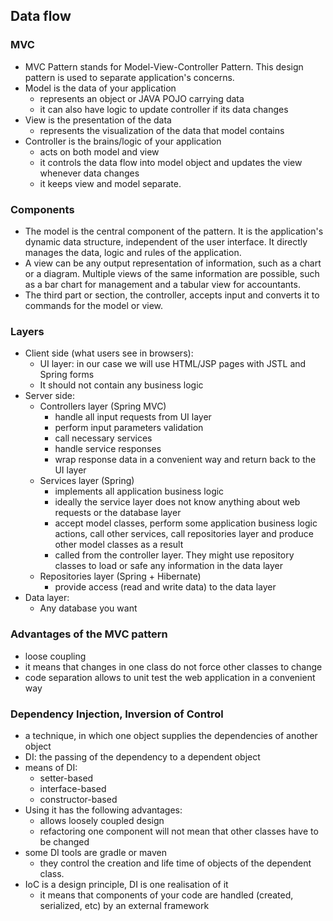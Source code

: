 ## Data flow

### MVC
- MVC Pattern stands for Model-View-Controller Pattern. This design pattern is used to separate application's concerns.
- Model is the data of your application
	- represents an object or JAVA POJO carrying data
	- it can also have logic to update controller if its data changes
- View is the presentation of the data
	- represents the visualization of the data that model contains
- Controller is the brains/logic of your application
	- acts on both model and view
	- it controls the data flow into model object and updates the view whenever data changes
	- it keeps view and model separate.

### Components
- The model is the central component of the pattern. It is the application's dynamic data structure, independent of the user interface. It directly manages the data, logic and rules of the application.
- A view can be any output representation of information, such as a chart or a diagram. Multiple views of the same information are possible, such as a bar chart for management and a tabular view for accountants.
- The third part or section, the controller, accepts input and converts it to commands for the model or view.

### Layers
- Client side (what users see in browsers):
	- UI layer: in our case we will use HTML/JSP pages with JSTL and Spring forms
	- It should not contain any business logic
- Server side:
	- Controllers layer (Spring MVC)
		- handle all input requests from UI layer
		- perform input parameters validation
		- call necessary services
		- handle service responses
		- wrap response data in a convenient way and return back to the UI layer
	- Services layer (Spring)
		- implements all application business logic
		- ideally the service layer does not know anything about web requests or the database layer
		- accept model classes, perform some application business logic actions, call other services, call repositories layer and produce other model classes as a result
		- called from the controller layer. They might use repository classes to load or safe any information in the data layer
	- Repositories layer (Spring + Hibernate)
		- provide access (read and write data) to the data layer
- Data layer:
	- Any database you want

### Advantages of the MVC pattern
- loose coupling
- it means that changes in one class do not force other classes to change
- code separation allows to unit test the web application in a convenient way

### Dependency Injection, Inversion of Control
- a technique, in which one object supplies the dependencies of another object
- DI: the passing of the dependency to a dependent object
- means of DI:
	- setter-based
	- interface-based
	- constructor-based
- Using it has the following advantages:
	- allows loosely coupled design
	- refactoring one component will not mean that other classes have to be changed
- some DI tools are gradle or maven
	- they control the creation and life time of objects of the dependent class.
- IoC is a design principle, DI is one realisation of it
	- it means that components of your code are handled (created, serialized, etc) by an external framework